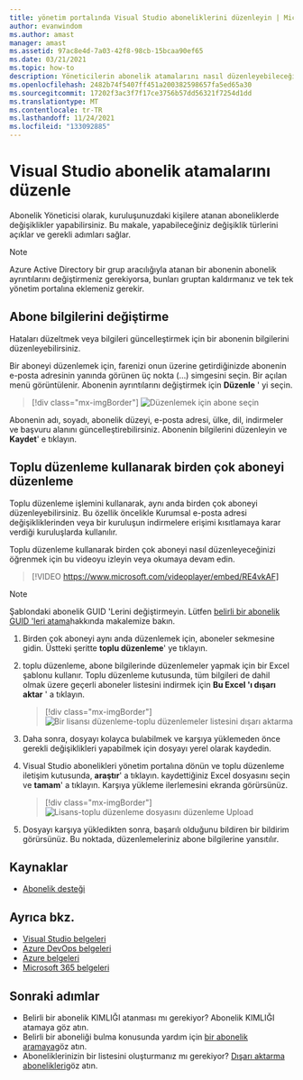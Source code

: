 ```yaml
---
title: yönetim portalında Visual Studio aboneliklerini düzenleyin | Microsoft Docs
author: evanwindom
ms.author: amast
manager: amast
ms.assetid: 97ac8e4d-7a03-42f8-98cb-15bcaa90ef65
ms.date: 03/21/2021
ms.topic: how-to
description: Yöneticilerin abonelik atamalarını nasıl düzenleyebileceğinizi öğrenin.
ms.openlocfilehash: 2482b74f5407ff451a200382598657fa5ed65a30
ms.sourcegitcommit: 17202f3ac3f7f17ce3756b57dd56321f7254d1dd
ms.translationtype: MT
ms.contentlocale: tr-TR
ms.lasthandoff: 11/24/2021
ms.locfileid: "133092885"
---
```

# <a name="edit-visual-studio-subscription-assignments"></a>Visual Studio abonelik atamalarını düzenle
Abonelik Yöneticisi olarak, kuruluşunuzdaki kişilere atanan aboneliklerde değişiklikler yapabilirsiniz.  Bu makale, yapabileceğiniz değişiklik türlerini açıklar ve gerekli adımları sağlar.

   > [!NOTE]
   > Azure Active Directory bir grup aracılığıyla atanan bir abonenin abonelik ayrıntılarını değiştirmeniz gerekiyorsa, bunları gruptan kaldırmanız ve tek tek yönetim portalına eklemeniz gerekir.  

## <a name="change-subscriber-information"></a>Abone bilgilerini değiştirme
Hataları düzeltmek veya bilgileri güncelleştirmek için bir abonenin bilgilerini düzenleyebilirsiniz.

Bir aboneyi düzenlemek için, farenizi onun üzerine getirdiğinizde abonenin e-posta adresinin yanında görünen üç nokta (...) simgesini seçin. Bir açılan menü görüntülenir.  Abonenin ayrıntılarını değiştirmek için **Düzenle** ' yi seçin. 
> [!div class="mx-imgBorder"]
> ![Düzenlemek için abone seçin](_img/edit-license/select-subscriber.png "Üç noktaya tıklayın ve Düzenle ' yi seçin.")

Abonenin adı, soyadı, abonelik düzeyi, e-posta adresi, ülke, dil, indirmeler ve başvuru alanını güncelleştirebilirsiniz. Abonenin bilgilerini düzenleyin ve **Kaydet**' e tıklayın.

## <a name="edit-multiple-subscribers-using-bulk-edit"></a>Toplu düzenleme kullanarak birden çok aboneyi düzenleme

Toplu düzenleme işlemini kullanarak, aynı anda birden çok aboneyi düzenleyebilirsiniz. Bu özellik öncelikle Kurumsal e-posta adresi değişikliklerinden veya bir kuruluşun indirmelere erişimi kısıtlamaya karar verdiği kuruluşlarda kullanılır.

Toplu düzenleme kullanarak birden çok aboneyi nasıl düzenleyeceğinizi öğrenmek için bu videoyu izleyin veya okumaya devam edin. 
<br>

> [!VIDEO https://www.microsoft.com/videoplayer/embed/RE4vkAF]

> [!NOTE]
> Şablondaki abonelik GUID 'Lerini değiştirmeyin. Lütfen [belirli bir abonelik GUID 'leri atama](assign-guid.md)hakkında makalemize bakın.

1. Birden çok aboneyi aynı anda düzenlemek için, aboneler sekmesine gidin. Üstteki şeritte **toplu düzenleme**' ye tıklayın.

2. toplu düzenleme, abone bilgilerinde düzenlemeler yapmak için bir Excel şablonu kullanır. Toplu düzenleme kutusunda, tüm bilgileri de dahil olmak üzere geçerli aboneler listesini indirmek için **Bu Excel 'ı dışarı aktar** ' a tıklayın.
   > [!div class="mx-imgBorder"]
   > ![Bir lisansı düzenleme-toplu düzenlemeler listesini dışarı aktarma](_img/edit-license/edit-license-bulk-edit-export.png "Geçerli aboneliklerinizin bir listesini oluşturmak için bu Excel 'i dışarı aktar ' a tıklayın.")

3. Daha sonra, dosyayı kolayca bulabilmek ve karşıya yüklemeden önce gerekli değişiklikleri yapabilmek için dosyayı yerel olarak kaydedin. 

4. Visual Studio abonelikleri yönetim portalına dönün ve toplu düzenleme iletişim kutusunda, **araştır**' a tıklayın. kaydettiğiniz Excel dosyasını seçin ve **tamam**' a tıklayın. Karşıya yükleme ilerlemesini ekranda görürsünüz.
   > [!div class="mx-imgBorder"]
   > ![Lisans-toplu düzenleme dosyasını düzenleme Upload](_img/edit-license/edit-license-bulk-file-upload1.png "tamamlanan Excel dosyanızın konumuna gidin, dosyayı seçin ve tamam ' a tıklayın.")

5. Dosyayı karşıya yükledikten sonra, başarılı olduğunu bildiren bir bildirim görürsünüz. Bu noktada, düzenlemeleriniz abone bilgilerine yansıtılır.

## <a name="resources"></a>Kaynaklar
- [Abonelik desteği](https://aka.ms/vsadminhelp)

## <a name="see-also"></a>Ayrıca bkz.
- [Visual Studio belgeleri](/visualstudio/)
- [Azure DevOps belgeleri](/azure/devops/)
- [Azure belgeleri](/azure/)
- [Microsoft 365 belgeleri](/microsoft-365/)

## <a name="next-steps"></a>Sonraki adımlar
- Belirli bir abonelik KIMLIĞI atanması mı gerekiyor? Abonelik KIMLIĞI atamaya göz atın. 
- Belirli bir aboneliği bulma konusunda yardım için [bir abonelik aramaya](search-license.md)göz atın.
- Aboneliklerinizin bir listesini oluşturmanız mı gerekiyor?  [Dışarı aktarma abonelikleri](exporting-subscriptions.md)göz atın.